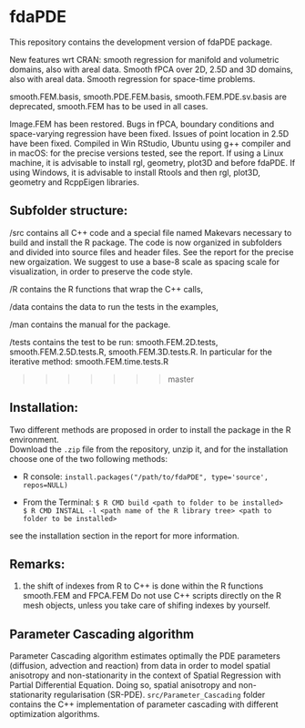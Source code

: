 # fdaPDE


This repository contains the development version of fdaPDE package. 

New features wrt CRAN: smooth regression for manifold and volumetric domains, also with areal data. Smooth fPCA over 2D, 2.5D and 3D domains, also with areal data. Smooth regression for space-time problems.

smooth.FEM.basis, smooth.PDE.FEM.basis, smooth.FEM.PDE.sv.basis are deprecated, smooth.FEM has to be used in all cases.

Image.FEM has been restored. Bugs in fPCA, boundary conditions and space-varying regression have been fixed. Issues of point location in 2.5D have been fixed.
Compiled in Win RStudio, Ubuntu using g++ compiler and in macOS: for the precise versions tested, see the report. If using a Linux machine, it is advisable to install rgl, geometry, plot3D and before fdaPDE. If using Windows, it is advisable to install Rtools and then rgl, plot3D, geometry and RcppEigen libraries. 

## Subfolder structure:
/src contains all C++ code and a special file named Makevars necessary to build and install the R package. The code is now organized in subfolders and divided into source files and header files. See the report for the precise new orgaization. We suggest to use a base-8 scale as spacing scale for visualization, in order to preserve the code style.

/R contains the R functions that wrap the C++ calls,

/data contains the data to run the tests in the examples,

/man contains the manual for the package.

/tests contains the test to be run: smooth.FEM.2D.tests, smooth.FEM.2.5D.tests.R, smooth.FEM.3D.tests.R.  In particular for the iterative method:   smooth.FEM.time.tests.R
>>>>>>> master

## Installation:
Two different methods are proposed in order to install the package in the R environment.  
Download the `.zip` file from the repository, unzip it, and for the installation choose one of the two following methods:  

- R console:
        ```install.packages("/path/to/fdaPDE", type='source', repos=NULL)```

- From the Terminal: 
        ```$ R CMD build <path to folder to be installed>```     
        ```$ R CMD INSTALL -l <path name of the R library tree> <path to folder to be installed>```

see the installation section in the report for more information.

## Remarks:
1) the shift of indexes from R to C++ is done within the R functions smooth.FEM and FPCA.FEM Do not use C++ scripts directly on the R mesh objects, unless you take care of shifing indexes by yourself.

## Parameter Cascading algorithm
Parameter Cascading algorithm estimates optimally the PDE parameters (diffusion, advection and reaction) from data in order to model spatial anisotropy and non-stationarity in the context of Spatial Regression with Partial Differential Equation. Doing so, spatial anisotropy and non-stationarity 
regularisation (SR-PDE).
`src/Parameter_Cascading` folder contains the C++ implementation of parameter cascading with different optimization algorithms.
